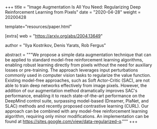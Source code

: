 +++
title = "Image Augmentation Is All You Need: Regularizing Deep Reinforcement   Learning from Pixels"
date = "2020-04-28"
weight = 20200428

template="resources/paper.html"

[extra]
web = "https://arxiv.org/abs/2004.13649"

author = "Ilya Kostrikov, Denis Yarats, Rob Fergus"

abstract = """We propose a simple data augmentation technique that can be applied to standard model-free reinforcement learning algorithms, enabling robust learning directly from pixels without the need for auxiliary losses or pre-training. The approach leverages input perturbations commonly used in computer vision tasks to regularize the value function. Existing model-free approaches, such as Soft Actor-Critic (SAC), are not able to train deep networks effectively from image pixels. However, the addition of our augmentation method dramatically improves SAC's performance, enabling it to reach state-of-the-art performance on the DeepMind control suite, surpassing model-based (Dreamer, PlaNet, and SLAC) methods and recently proposed contrastive learning (CURL). Our approach can be combined with any model-free reinforcement learning algorithm, requiring only minor modifications. An implementation can be found at https://sites.google.com/view/data-regularized-q."""
+++
